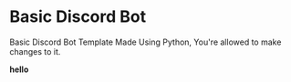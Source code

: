 # Basic Discord Bot
Basic Discord Bot Template Made Using Python, You're allowed to make changes to it.
<html>
  <b> hello</b>
</html>
